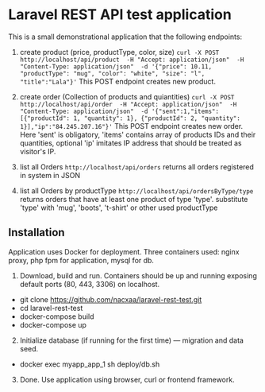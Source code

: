 # Laravel REST API test application

This is a small demonstrational application that the following endpoints:

1. create product (price, productType, color, size)
```curl -X POST http://localhost/api/product  -H "Accept: application/json"  -H "Content-Type: application/json"  -d '{"price": 10.11, "productType": "mug", "color": "white", "size": "l", "title":"Lala"}'```
This POST endpoint creates new product.

2. create order (Collection of products and quiantities)
```curl -X POST http://localhost/api/order  -H "Accept: application/json"  -H "Content-Type: application/json"  -d '{"sent":1,"items":[{"productId": 1, "quantity": 1}, {"productId": 2, "quantity": 1}],"ip":"84.245.207.16"}'```
This POST endpoint creates new order. Here 'sent' is obligatory, 'items' contains array of products IDs and their quantities, optional 'ip' imitates IP address that should be treated as visitor's IP.

3. list all Orders
```http://localhost/api/orders``` returns all orders registered in system in JSON

4. list all Orders by productType
```http://localhost/api/ordersByType/type``` returns orders that have at least one product of type 'type'. substitute 'type' with 'mug', 'boots', 't-shirt' or other used productType

## Installation
Application uses Docker for deployment. Three containers used: nginx proxy, php fpm for application, mysql for db.
1. Download, build and run. Containers should be up and running exposing default ports (80, 443, 3306) on localhost.
- git clone https://github.com/nacxaa/laravel-rest-test.git
- cd laravel-rest-test
- docker-compose build
- docker-compose up
2. Initialize database (if running for the first time) — migration and data seed.
- docker exec myapp_app_1 sh deploy/db.sh
3. Done. Use application using browser, curl or frontend framework.
